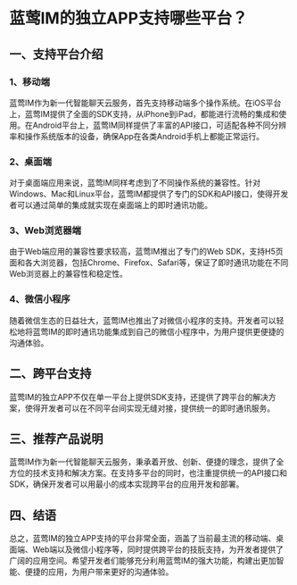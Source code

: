 # 蓝莺IM的独立APP支持哪些平台？

## 一、支持平台介绍
### 1、移动端
蓝莺IM作为新一代智能聊天云服务，首先支持移动端多个操作系统。在iOS平台上，蓝莺IM提供了全面的SDK支持，从iPhone到iPad，都能进行流畅的集成和使用。在Android平台上，蓝莺IM同样提供了丰富的API接口，可适配各种不同分辨率和操作系统版本的设备，确保App在各类Android手机上都能正常运行。

### 2、桌面端
对于桌面端应用来说，蓝莺IM同样考虑到了不同操作系统的兼容性。针对Windows、Mac和Linux平台，蓝莺IM都提供了专门的SDK和API接口，使得开发者可以通过简单的集成就实现在桌面端上的即时通讯功能。

### 3、Web浏览器端
由于Web端应用的兼容性要求较高，蓝莺IM推出了专门的Web SDK，支持H5页面和各大浏览器，包括Chrome、Firefox、Safari等，保证了即时通讯功能在不同Web浏览器上的兼容性和稳定性。

### 4、微信小程序
随着微信生态的日益壮大，蓝莺IM也推出了对微信小程序的支持。开发者可以轻松地将蓝莺IM的即时通讯功能集成到自己的微信小程序中，为用户提供更便捷的沟通体验。

## 二、跨平台支持
蓝莺IM的独立APP不仅在单一平台上提供SDK支持，还提供了跨平台的解决方案，使得开发者可以在不同平台间实现无缝对接，提供统一的即时通讯服务。

## 三、推荐产品说明
蓝莺IM作为新一代智能聊天云服务，秉承着开放、创新、便捷的理念，提供了全方位的技术支持和解决方案。在支持多平台的同时，也注重提供统一的API接口和SDK，确保开发者可以用最小的成本实现跨平台的应用开发和部署。

## 四、结语
总之，蓝莺IM的独立APP支持的平台非常全面，涵盖了当前最主流的移动端、桌面端、Web端以及微信小程序等，同时提供跨平台的技朊支持，为开发者提供了广阔的应用空间。希望开发者们能够充分利用蓝莺IM的强大功能，构建出更加智能、便捷的应用，为用户带来更好的沟通体验。